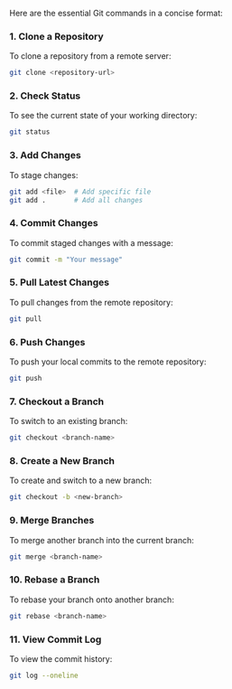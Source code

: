 Here are the essential Git commands in a concise format:

### 1. Clone a Repository
To clone a repository from a remote server:
```bash
git clone <repository-url>
```

### 2. Check Status
To see the current state of your working directory:
```bash
git status
```

### 3. Add Changes
To stage changes:
```bash
git add <file>  # Add specific file
git add .       # Add all changes
```

### 4. Commit Changes
To commit staged changes with a message:
```bash
git commit -m "Your message"
```

### 5. Pull Latest Changes
To pull changes from the remote repository:
```bash
git pull
```

### 6. Push Changes
To push your local commits to the remote repository:
```bash
git push
```

### 7. Checkout a Branch
To switch to an existing branch:
```bash
git checkout <branch-name>
```

### 8. Create a New Branch
To create and switch to a new branch:
```bash
git checkout -b <new-branch>
```

### 9. Merge Branches
To merge another branch into the current branch:
```bash
git merge <branch-name>
```

### 10. Rebase a Branch
To rebase your branch onto another branch:
```bash
git rebase <branch-name>
```

### 11. View Commit Log
To view the commit history:
```bash
git log --oneline
```
